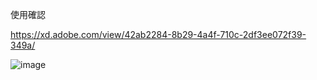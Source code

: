 使用確認


https://xd.adobe.com/view/42ab2284-8b29-4a4f-710c-2df3ee072f39-349a/


![image](https://user-images.githubusercontent.com/35597894/84561462-91692a00-ad87-11ea-87df-fd444edad9e5.png)
